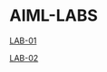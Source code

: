 # AIML-LABS
[LAB-01](https://github.com/Matam-Rohith/AIML-LABS/blob/main/lab01.ipynb)

[LAB-02](https://github.com/Matam-Rohith/AIML-LABS/blob/main/lab02.ipynb)
